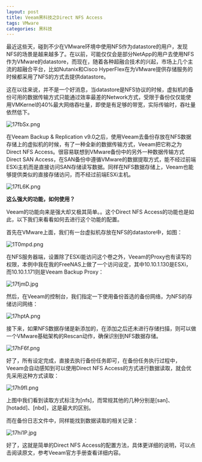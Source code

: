 ```yaml
---
layout: post
title: Veeam黑科技之Direct NFS Access
tags: VMware
categories: 黑科技
---
```




最近这些天，碰到不少在VMware环境中使用NFS作为datastore的用户，发现NFS的场景是越来越多了。在以前，可能仅仅会是部分NetApp的用户去使用NFS作为VMware的datastore，而现在，随着各种超融合技术的兴起，市场上几个主流的超融合平台，比如Nutanix和Cisco HyperFlex在为VMware提供存储服务的时候都采用了NFS的方式去提供datastore。

这在以往来说，并不是一个好消息，当datastore是NFS协议的时候，虚拟机的备份可用的数据传输方式只能通过效率最差的Network方式，受限于备份仅仅能使用VMKernel的40%最大网络吞吐量，即使是有足够的带宽，实际传输时，吞吐量依然低下。

![17fbSx.png](https://s2.ax1x.com/2020/02/12/17fbSx.png)

在Veeam Backup & Replication v9.0之后，使用Veeam去备份存放在NFS数据存储上的虚拟机的时候，有了一种全新的数据传输方式，Veeam把它称之为Direct NFS Access。很容易联想到VMware备份中的另外一种数据传输方式Direct SAN Access，在SAN备份中遵循VMware的数据提取方式，能不经过前端ESXi主机而是直接访问SAN存储读写数据。同样在NFS数据存储上，Veeam也能够提供类似的直接存储访问，而不经过前端ESXi主机。



![17fL6K.png](https://s2.ax1x.com/2020/02/12/17fL6K.png)

**这么强大的功能，如何使用？**



Veeam的功能向来是强大却又极其简单。。这个Direct NFS Access的功能也是如此，以下我们来看看如何去进行这个功能的配置。



首先在VMware上面，我们有一台虚拟机存放在NFS的datastore中，如图：



![1T0mpd.png](https://s2.ax1x.com/2020/02/11/1T0mpd.png)

在NFS服务器端，设置除了ESXi能访问这个卷之外，Veeam的Proxy也有读写的权限，本例中我在我的FreeNAS上做了一个访问设定，其中10.10.1.130是ESXi，而10.10.1.171则是Veeam Backup Proxy：

![17fjmD.jpg](https://s2.ax1x.com/2020/02/12/17fjmD.jpg)

然后，在Veeam的控制台，我们指定一下使用备份首选的备份网络，为NFS的存储访问网络：

![17hptA.png](https://s2.ax1x.com/2020/02/12/17hptA.png)

接下来，如果NFS数据存储是新添加的，在添加之后还未进行存储扫描，则可以做一个VMware基础架构的Rescan动作，确保识别到NFS数据存储。

![17hF6f.png](https://s2.ax1x.com/2020/02/12/17hF6f.png)

好了，所有设定完成，直接去执行备份任务即可，在备份任务执行过程中，Veeam会自动感知到可以使用Direct NFS Access的方式进行数据读取，就会优先采用这种方式读取：

![17h9fI.png](https://s2.ax1x.com/2020/02/12/17h9fI.png)

上图中我们看到读取方式标注为[nfs]，而常规其他的几种分别是[san]、[hotadd]、[nbd]，这是最大的区别。

而在备份日志文件中，同样能找到数据读取的相关记录：

![17hi1P.jpg](https://s2.ax1x.com/2020/02/12/17hi1P.jpg)



好了，这就是简单的Direct NFS Access的配置方法，具体更详细的说明，可以点击阅读原文，参考Veeam官方手册查看详细内容。